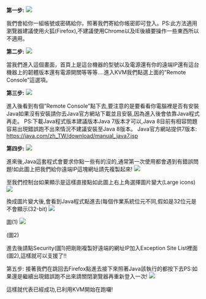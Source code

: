 **第一步:**
![](http://content.screencast.com/users/billese10/folders/Jing/media/2de1d248-9a33-43c8-a3b9-6b2e0ae33aad/002.jpg)

我們會給你一組帳號或密碼給你，照著我們寄給你帳密即可登入。PS:此方法適用瀏覽器建議使用火狐(Firefox),不建議使用Chrome以及IE後續要操作一些東西所以不適用。

**第二步:**
![](http://content.screencast.com/users/billese10/folders/Jing/media/a84ea4ff-e609-45b9-ba8b-148688c5b13a/003.jpg)

當我們進入這個畫面，首頁上是這台機器的型號以及電源還有你的遠端IP還有這台機器上的韌體版本還有電源開關等等等….進入KVM我們點選上面的”Remote Console”這選項。

**第三步:**
![](http://content.screencast.com/users/billese10/folders/Jing/media/16e3e0aa-d433-4e74-a1c5-993fbc63605b/004.jpg)

進入後看到有個”Remote Console”點下去,要注意的是要看看你電腦裡是否有安裝Java如果沒有安裝請你去Java官方網站下載並且安裝,因為進入後會依靠Java程式再走。
PS:下載Java程式版本建議版本Java 7版本才可以,Java 8目前有相容問題容易出現錯誤跑不出來情況不建議安裝至Java 8版本。
Java官方網站提供7版本: https://java.com/zh_TW/download/manual_java7.jsp

**第四步:**
![](http://content.screencast.com/users/billese10/folders/Jing/media/02a883d9-c1b0-4b3b-a3a6-844c10762b7d/005.jpg)

進來後,Java這套程式會要求你點一些有的沒的,通常第一次使用都會遇到有錯誤問題!如此圖上把我們給你遠端IP這塊網址請先複製起來!
![](http://content.screencast.com/users/billese10/folders/Jing/media/26303929-4694-482c-9e5e-e0a0ce028922/55567.jpg)

至我們控制台如果顯示是這樣直接點如此圖上右上角選擇圖片變大(Large icons)
![](http://content.screencast.com/users/billese10/folders/Jing/media/9aebde7c-9dcd-4d56-92b0-911b63fdd063/55568.jpg)

換成圖片變大後,會看到Java程式點進去(每個作業系統位元不同,假如是32位元是不會顯示(32-bit)
![](http://content.screencast.com/users/billese10/folders/Jing/media/1cbe9c65-14d3-4a4d-8591-65ba8eddecec/007.jpg)

圖(1)
![](http://content.screencast.com/users/billese10/folders/Jing/media/1d4e0a59-162a-4c0a-8030-d8fd0ed3ea6c/2015-05-19_1018.png)

(圖2)

進去後請點Security(圖1)把剛剛複製好遠端的網址IP加入Exception Site List裡面(圖2),這樣就可以支援了!!

第五步:
接著我們在跳回去Firefox點進去接下來照著Java該執行的都按下去PS:如果還是繼續出現錯誤跑不出來請關閉瀏覽器再重新登入一次!
![](http://content.screencast.com/users/billese10/folders/Jing/media/d98e2531-f854-4452-97f1-ad75d9070dd7/006.jpg)

這樣就代表已經成功,已利用KVM開始在跑囉!